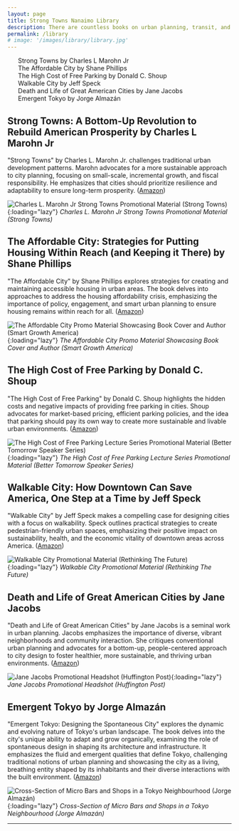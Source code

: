 ```yaml
---
layout: page
title: Strong Towns Nanaimo Library
description: There are countless books on urban planning, transit, and urbanism, in general. Here are a few books we consider to be mandatory for anyone looking to learn more about urbanism. 
permalink: /library
# image: '/images/library/library.jpg'
---
```


<ul id="toc" class="section-nav">
  <li class="toc-entry toc-h2"><a href="#strong-towns-a-bottom-up-revolution-to-rebuild-american-prosperity-by-charles-l-marohn-jr">Strong Towns by Charles L Marohn Jr</a></li>
  <li class="toc-entry toc-h2"><a href="#the-affordable-city-strategies-for-putting-housing-within-reach-and-keeping-it-there-by-shane-phillips">The Affordable City by Shane Phillips</a></li>
  <li class="toc-entry toc-h2"><a href="#the-high-cost-of-free-parking-by-donald-c-shoup">The High Cost of Free Parking by Donald C. Shoup</a></li>
  <li class="toc-entry toc-h2"><a href="#walkable-city-how-downtown-can-save-america-one-step-at-a-time-by-jeff-speck">Walkable City by Jeff Speck</a></li>
  <li class="toc-entry toc-h2"><a href="#death-and-life-of-great-american-cities-by-jane-jacobs">Death and Life of Great American Cities by Jane Jacobs</a></li>
  <li class="toc-entry toc-h2"><a href="#emergent-tokyo-by-jorge-almazán">Emergent Tokyo by Jorge Almazán</a></li>
</ul>

## Strong Towns: A Bottom-Up Revolution to Rebuild American Prosperity by Charles L Marohn Jr 

"Strong Towns" by Charles L. Marohn Jr. challenges traditional urban development patterns. Marohn advocates for a more sustainable approach to city planning, focusing on small-scale, incremental growth, and fiscal responsibility. He emphasizes that cities should prioritize resilience and adaptability to ensure long-term prosperity. ([Amazon](https://a.co/d/9QLsuMD))

![Charles L. Marohn Jr Strong Towns Promotional Material (Strong Towns)]({{site.baseurl}}/images/library/strong-towns-charles.jpg){:loading="lazy"}
*Charles L. Marohn Jr Strong Towns Promotional Material (Strong Towns)*

## The Affordable City: Strategies for Putting Housing Within Reach (and Keeping it There) by Shane Phillips 

"The Affordable City" by Shane Phillips explores strategies for creating and maintaining accessible housing in urban areas. The book delves into approaches to address the housing affordability crisis, emphasizing the importance of policy, engagement, and smart urban planning to ensure housing remains within reach for all. ([Amazon](https://a.co/d/d0S9E4z))

![The Affordable City Promo Material Showcasing Book Cover and Author (Smart Growth America)]({{site.baseurl}}/images/library/affordable-city-shane-phillips.jpg){:loading="lazy"}
*The Affordable City Promo Material Showcasing Book Cover and Author (Smart Growth America)*

## The High Cost of Free Parking by Donald C. Shoup

"The High Cost of Free Parking" by Donald C. Shoup highlights the hidden costs and negative impacts of providing free parking in cities. Shoup advocates for market-based pricing, efficient parking policies, and the idea that parking should pay its own way to create more sustainable and livable urban environments. ([Amazon](https://a.co/d/5ZKVUit))

![The High Cost of Free Parking Lecture Series Promotional Material (Better Tomorrow Speaker Series)]({{site.baseurl}}/images/library/free-parking-donald-shoup.jpg){:loading="lazy"}
*The High Cost of Free Parking Lecture Series Promotional Material (Better Tomorrow Speaker Series)*

## Walkable City: How Downtown Can Save America, One Step at a Time by Jeff Speck

"Walkable City" by Jeff Speck makes a compelling case for designing cities with a focus on walkability. Speck outlines practical strategies to create pedestrian-friendly urban spaces, emphasizing their positive impact on sustainability, health, and the economic vitality of downtown areas across America. ([Amazon](https://a.co/d/54Ey8zf))

![Walkable City Promotional Material (Rethinking The Future)]({{site.baseurl}}/images/library/walkable-city-jeff-spek.jpg){:loading="lazy"}
*Walkable City Promotional Material (Rethinking The Future)*

## Death and Life of Great American Cities by Jane Jacobs 

"Death and Life of Great American Cities" by Jane Jacobs is a seminal work in urban planning. Jacobs emphasizes the importance of diverse, vibrant neighborhoods and community interaction. She critiques conventional urban planning and advocates for a bottom-up, people-centered approach to city design to foster healthier, more sustainable, and thriving urban environments. ([Amazon](https://a.co/d/7R6ibsv))

![Jane Jacobs Promotional Headshot (Huffington Post)]({{site.baseurl}}/images/library/death-and-life-jane-jacobs.jpg){:loading="lazy"}
*Jane Jacobs Promotional Headshot (Huffington Post)*

## Emergent Tokyo by Jorge Almazán

"Emergent Tokyo: Designing the Spontaneous City" explores the dynamic and evolving nature of Tokyo's urban landscape. The book delves into the city's unique ability to adapt and grow organically, examining the role of spontaneous design in shaping its architecture and infrastructure. It emphasizes the fluid and emergent qualities that define Tokyo, challenging traditional notions of urban planning and showcasing the city as a living, breathing entity shaped by its inhabitants and their diverse interactions with the built environment. ([Amazon](https://a.co/d/9en6e1J))

![Cross-Section of Micro Bars and Shops in a Tokyo Neighbourhood (Jorge Almazán)]({{site.baseurl}}/images/library/emergent-tokyo.jpeg){:loading="lazy"}
*Cross-Section of Micro Bars and Shops in a Tokyo Neighbourhood (Jorge Almazán)*

***